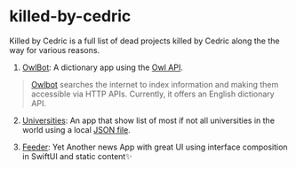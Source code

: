 # killed-by-cedric
Killed by Cedric is a full list of dead projects killed by Cedric along the the way for various reasons.

1. [OwlBot](../master/OwlBot): A dictionary app using the [Owl API](https://owlbot.info/api).


> [Owlbot](https://owlbot.info/) searches the internet to index information and making them accessible via HTTP APIs. Currently, it offers an English dictionary API. 

2. [Universities](../master/Universities): An app that show list of most if not all universities in the world using a local [JSON file](../main/Universities/Universities/world_universities_and_domains.json).

3. [Feeder](../master/Feeder): Yet Another news App with great UI using interface composition in SwiftUI and static content✨
